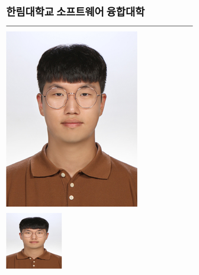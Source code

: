 # 한림대학교 소프트웨어 융합대학
---
![이력서 사진](KakaoTalk_20200820_134435662.jpg)

<img src = KakaoTalk_20200820_134435662.jpg height = 150 width = 150>
